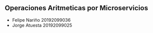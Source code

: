 ## Operaciones Aritmeticas por Microservicios

* Felipe Nariño 20192099036
* Jorge Atuesta 20192099025
